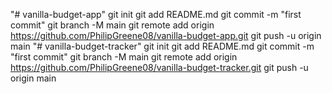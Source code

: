 "# vanilla-budget-app"  git init git add README.md git commit -m "first commit" git branch -M main git remote add origin https://github.com/PhilipGreene08/vanilla-budget-app.git git push -u origin main
"# vanilla-budget-tracker"  git init git add README.md git commit -m "first commit" git branch -M main git remote add origin https://github.com/PhilipGreene08/vanilla-budget-tracker.git git push -u origin main
